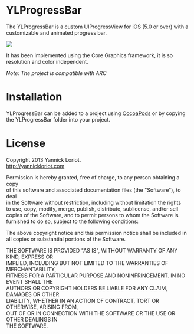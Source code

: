 YLProgressBar
=================
The YLProgressBar is a custom UIProgressView for iOS (5.0 or over) with a customizable and animated progress bar.

![](https://github.com/YannickL/YLProgressBar/blob/master/YLProgressBarSample/Resources/Images/Screenshot.png)

It has been implemented using the Core Graphics framework, it is so resolution and color independent.

*Note: The project is compatible with ARC*

Installation
============

YLProgressBar can be added to a project using [CocoaPods](https://github.com/CocoaPods/CocoaPods) or by copying the YLProgressBar folder into your project.
  
License
====================
Copyright 2013 Yannick Loriot.<br />
http://yannickloriot.com

Permission is hereby granted, free of charge, to any person obtaining a copy<br />
of this software and associated documentation files (the "Software"), to deal<br />
in the Software without restriction, including without limitation the rights<br />
to use, copy, modify, merge, publish, distribute, sublicense, and/or sell<br />
copies of the Software, and to permit persons to whom the Software is<br />
furnished to do so, subject to the following conditions:

The above copyright notice and this permission notice shall be included in<br />
all copies or substantial portions of the Software.
 
THE SOFTWARE IS PROVIDED "AS IS", WITHOUT WARRANTY OF ANY KIND, EXPRESS OR<br />
IMPLIED, INCLUDING BUT NOT LIMITED TO THE WARRANTIES OF MERCHANTABILITY,<br />
FITNESS FOR A PARTICULAR PURPOSE AND NONINFRINGEMENT. IN NO EVENT SHALL THE<br />
AUTHORS OR COPYRIGHT HOLDERS BE LIABLE FOR ANY CLAIM, DAMAGES OR OTHER<br />
LIABILITY, WHETHER IN AN ACTION OF CONTRACT, TORT OR OTHERWISE, ARISING FROM,<br />
OUT OF OR IN CONNECTION WITH THE SOFTWARE OR THE USE OR OTHER DEALINGS IN<br />
THE SOFTWARE.
